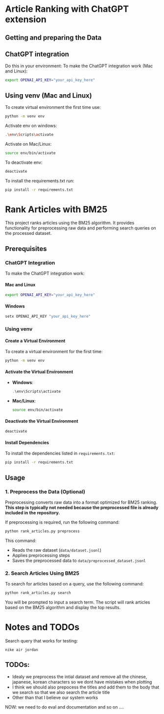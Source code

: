 # Article Ranking with ChatGPT extension

## Getting and preparing the Data

## ChatGPT integration
Do this in your environment:
To make the ChatGPT integration work (Mac and Linux):
```bash
export OPENAI_API_KEY="your_api_key_here"
```

## Using venv (Mac and Linux)
To create virtual environment the first time use:
```bash
python -m venv env
```

Activate env on windows:
```bash
.\env\Scripts\activate
```

Activate on Mac/Linux:
```bash
source env/bin/activate
```

To deactivate env:
```bash
deactivate
```

To install the requirements.txt run:
```bash
pip install -r requirements.txt
```


# Rank Articles with BM25

This project ranks articles using the BM25 algorithm. It provides functionality for preprocessing raw data and performing search queries on the processed dataset.

## Prerequisites

### ChatGPT Integration
To make the ChatGPT integration work:

#### Mac and Linux
```bash
export OPENAI_API_KEY="your_api_key_here"
```

#### Windows
```powershell
setx OPENAI_API_KEY "your_api_key_here"
```

### Using venv

#### Create a Virtual Environment
To create a virtual environment for the first time:

```bash
python -m venv env
```

#### Activate the Virtual Environment

- **Windows**:
  ```powershell
  .\env\Scripts\activate
  ```

- **Mac/Linux**:
  ```bash
  source env/bin/activate
  ```

#### Deactivate the Virtual Environment
```bash
deactivate
```

#### Install Dependencies
To install the dependencies listed in `requirements.txt`:
```bash
pip install -r requirements.txt
```

## Usage

### 1. Preprocess the Data (Optional)

Preprocessing converts raw data into a format optimized for BM25 ranking. **This step is typically not needed because the preprocessed file is already included in the repository.**

If preprocessing is required, run the following command:

```bash
python rank_articles.py preprocess
```

This command:
- Reads the raw dataset (`data/dataset.jsonl`)
- Applies preprocessing steps
- Saves the preprocessed data to `data/preprocessed_dataset.jsonl`

### 2. Search Articles Using BM25

To search for articles based on a query, use the following command:

```bash
python rank_articles.py search
```

You will be prompted to input a search term. The script will rank articles based on the BM25 algorithm and display the top results.


# Notes and TODOs
Search query that works for testing:
```
nike air jordan
```

## TODOs:
- Idealy we preprocess the intial dataset and remove all the chinese, japanese, korean characters so we dont have mistakes when plotting 
- I think we should also prepocess the titles and add them to the body that we search so that we also search the article title
- Other than that I believe our system works

NOW: we need to do eval and documentation and so on ....